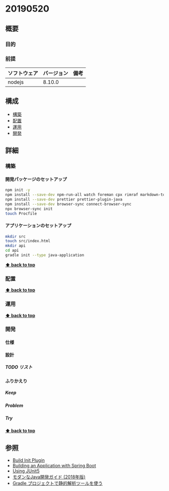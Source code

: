 # 20190520

## 概要

### 目的

### 前提

| ソフトウェア   | バージョン | 備考 |
| :------------- | :--------- | :--- |
| nodejs         | 8.10.0     |      |

## 構成

- [構築](#構築)
- [配置](#配置)
- [運用](#運用)
- [開発](#開発)

## 詳細

### 構築

#### 開発パッケージのセットアップ

```bash
npm init -y
npm install --save-dev npm-run-all watch foreman cpx rimraf markdown-to-html
npm install --save-dev prettier prettier-plugin-java
npm install --save-dev browser-sync connect-browser-sync 
npx browser-sync init
touch Procfile
```

#### アプリケーションのセットアップ

```bash
mkdir src
touch src/index.html
mkdir api
cd api
gradle init --type java-application
```

**[⬆ back to top](#構成)**

### 配置

**[⬆ back to top](#構成)**

### 運用

**[⬆ back to top](#構成)**

### 開発

#### 仕様

#### 設計

##### TODO リスト

#### ふりかえり

##### Keep

##### Problem

##### Try

**[⬆ back to top](#構成)**

## 参照

- [Build Init Plugin](https://docs.gradle.org/4.10-rc-2/userguide/build_init_plugin.html#sec:build_init_types)
- [Building an Application with Spring Boot](https://spring.io/guides/gs/spring-boot/#scratch)
- [Using JUnit5](https://docs.gradle.org/4.6/userguide/java_plugin.html#using_junit5)
- [モダンなJava開発ガイド (2018年版)](https://qiita.com/yoichiwo7/items/17190cb440ab7d253cea#linterstatic-code-checker%E3%82%92%E4%BD%BF%E7%94%A8%E3%81%99%E3%82%8B)
- [Gradle プロジェクトで静的解析ツールを使う](https://qiita.com/toastkidjp/items/180e69d49cbdccb7d3fe#warning-%E6%8C%87%E6%91%98%E3%81%8C%E5%A4%9A%E3%81%99%E3%81%8E%E3%82%8B%E5%A0%B4%E5%90%88%E3%81%A7%E3%82%82%E3%83%93%E3%83%AB%E3%83%89%E3%82%92%E5%A4%B1%E6%95%97%E6%89%B1%E3%81%84%E3%81%AB%E3%81%97%E3%81%AA%E3%81%84)